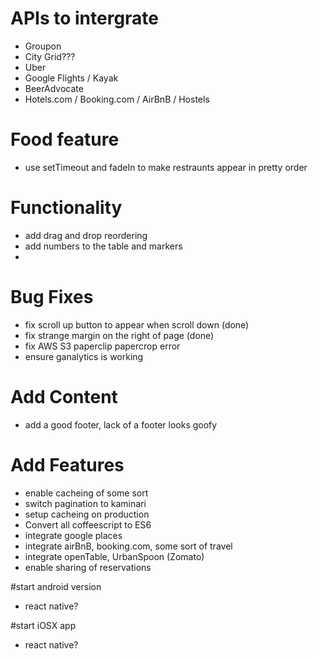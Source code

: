 # APIs to intergrate
- Groupon
- City Grid???
- Uber
- Google Flights / Kayak
- BeerAdvocate
- Hotels.com / Booking.com / AirBnB / Hostels

# Food feature
- use setTimeout and fadeIn to make restraunts appear in pretty order

# Functionality
- add drag and drop reordering
- add numbers to the table and markers
- 



# Bug Fixes
- fix scroll up button to appear when scroll down (done)
- fix strange margin on the right of page (done)
- fix AWS S3 paperclip papercrop error
- ensure ganalytics is working

# Add Content
- add a good footer, lack of a footer looks goofy



# Add Features 
- enable cacheing of some sort
- switch pagination to kaminari
- setup cacheing on production
- Convert all coffeescript to ES6
- integrate google places
- integrate airBnB, booking.com, some sort of travel
- integrate openTable, UrbanSpoon (Zomato)
- enable sharing of reservations


#start android version
- react native?

#start iOSX app
- react native?